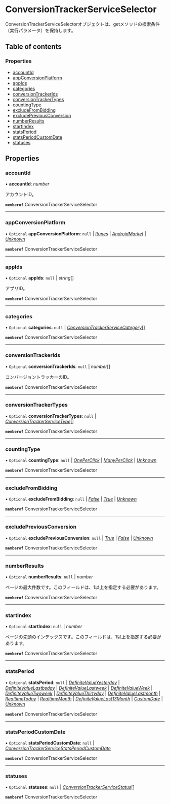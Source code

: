 # ConversionTrackerServiceSelector


<div lang=\"ja\">ConversionTrackerServiceSelectorオブジェクトは、getメソッドの検索条件（実行パラメータ）を保持します。</div> 

## Table of contents

### Properties

- [accountId](conversiontrackerserviceselector.md#accountid)
- [appConversionPlatform](conversiontrackerserviceselector.md#appconversionplatform)
- [appIds](conversiontrackerserviceselector.md#appids)
- [categories](conversiontrackerserviceselector.md#categories)
- [conversionTrackerIds](conversiontrackerserviceselector.md#conversiontrackerids)
- [conversionTrackerTypes](conversiontrackerserviceselector.md#conversiontrackertypes)
- [countingType](conversiontrackerserviceselector.md#countingtype)
- [excludeFromBidding](conversiontrackerserviceselector.md#excludefrombidding)
- [excludePreviousConversion](conversiontrackerserviceselector.md#excludepreviousconversion)
- [numberResults](conversiontrackerserviceselector.md#numberresults)
- [startIndex](conversiontrackerserviceselector.md#startindex)
- [statsPeriod](conversiontrackerserviceselector.md#statsperiod)
- [statsPeriodCustomDate](conversiontrackerserviceselector.md#statsperiodcustomdate)
- [statuses](conversiontrackerserviceselector.md#statuses)

## Properties

### accountId

• **accountId**: *number*

<div lang=\"ja\">アカウントID。</div> 

**`memberof`** ConversionTrackerServiceSelector

___

### appConversionPlatform

• `Optional` **appConversionPlatform**: ``null`` \| [*Itunes*](./enums/conversiontrackerserviceappconversionplatform.md#itunes) \| [*AndroidMarket*](./enums/conversiontrackerserviceappconversionplatform.md#androidmarket) \| [*Unknown*](./enums/conversiontrackerserviceappconversionplatform.md#unknown)

**`memberof`** ConversionTrackerServiceSelector

___

### appIds

• `Optional` **appIds**: ``null`` \| *string*[]

<div lang=\"ja\">アプリID。</div> 

**`memberof`** ConversionTrackerServiceSelector

___

### categories

• `Optional` **categories**: ``null`` \| [*ConversionTrackerServiceCategory*](./enums/conversiontrackerservicecategory.md)[]

**`memberof`** ConversionTrackerServiceSelector

___

### conversionTrackerIds

• `Optional` **conversionTrackerIds**: ``null`` \| *number*[]

<div lang=\"ja\">コンバージョントラッカーのID。</div> 

**`memberof`** ConversionTrackerServiceSelector

___

### conversionTrackerTypes

• `Optional` **conversionTrackerTypes**: ``null`` \| [*ConversionTrackerServiceType*](./enums/conversiontrackerservicetype.md)[]

**`memberof`** ConversionTrackerServiceSelector

___

### countingType

• `Optional` **countingType**: ``null`` \| [*OnePerClick*](./enums/conversiontrackerservicecountingtype.md#oneperclick) \| [*ManyPerClick*](./enums/conversiontrackerservicecountingtype.md#manyperclick) \| [*Unknown*](./enums/conversiontrackerservicecountingtype.md#unknown)

**`memberof`** ConversionTrackerServiceSelector

___

### excludeFromBidding

• `Optional` **excludeFromBidding**: ``null`` \| [*False*](./enums/conversiontrackerserviceexcludefrombidding.md#false) \| [*True*](./enums/conversiontrackerserviceexcludefrombidding.md#true) \| [*Unknown*](./enums/conversiontrackerserviceexcludefrombidding.md#unknown)

**`memberof`** ConversionTrackerServiceSelector

___

### excludePreviousConversion

• `Optional` **excludePreviousConversion**: ``null`` \| [*True*](./enums/conversiontrackerserviceexcludepreviousconversion.md#true) \| [*False*](./enums/conversiontrackerserviceexcludepreviousconversion.md#false) \| [*Unknown*](./enums/conversiontrackerserviceexcludepreviousconversion.md#unknown)

**`memberof`** ConversionTrackerServiceSelector

___

### numberResults

• `Optional` **numberResults**: ``null`` \| *number*

<div lang=\"ja\">ページの最大件数です。このフィールドは、1以上を指定する必要があります。</div> 

**`memberof`** ConversionTrackerServiceSelector

___

### startIndex

• `Optional` **startIndex**: ``null`` \| *number*

<div lang=\"ja\">ページの先頭のインデックスです。このフィールドは、1以上を指定する必要があります。</div> 

**`memberof`** ConversionTrackerServiceSelector

___

### statsPeriod

• `Optional` **statsPeriod**: ``null`` \| [*DefiniteValueYesterday*](./enums/conversiontrackerservicestatsperiod.md#definitevalueyesterday) \| [*DefiniteValueLastbsday*](./enums/conversiontrackerservicestatsperiod.md#definitevaluelastbsday) \| [*DefiniteValueLastweek*](./enums/conversiontrackerservicestatsperiod.md#definitevaluelastweek) \| [*DefiniteValueWeek*](./enums/conversiontrackerservicestatsperiod.md#definitevalueweek) \| [*DefiniteValueTwoweek*](./enums/conversiontrackerservicestatsperiod.md#definitevaluetwoweek) \| [*DefiniteValueThirtyday*](./enums/conversiontrackerservicestatsperiod.md#definitevaluethirtyday) \| [*DefiniteValueLastmonth*](./enums/conversiontrackerservicestatsperiod.md#definitevaluelastmonth) \| [*RealtimeToday*](./enums/conversiontrackerservicestatsperiod.md#realtimetoday) \| [*RealtimeMonth*](./enums/conversiontrackerservicestatsperiod.md#realtimemonth) \| [*DefiniteValueLast13Month*](./enums/conversiontrackerservicestatsperiod.md#definitevaluelast13month) \| [*CustomDate*](./enums/conversiontrackerservicestatsperiod.md#customdate) \| [*Unknown*](./enums/conversiontrackerservicestatsperiod.md#unknown)

**`memberof`** ConversionTrackerServiceSelector

___

### statsPeriodCustomDate

• `Optional` **statsPeriodCustomDate**: ``null`` \| [*ConversionTrackerServiceStatsPeriodCustomDate*](conversiontrackerservicestatsperiodcustomdate.md)

**`memberof`** ConversionTrackerServiceSelector

___

### statuses

• `Optional` **statuses**: ``null`` \| [*ConversionTrackerServiceStatus*](./enums/conversiontrackerservicestatus.md)[]

**`memberof`** ConversionTrackerServiceSelector
